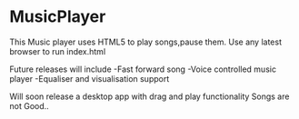 # MusicPlayer
This Music player uses HTML5 to play songs,pause them.
Use any latest browser to run index.html

Future releases will include
  -Fast forward song
  -Voice controlled music player
  -Equaliser and visualisation support
  
  Will soon release a desktop app with drag and play functionality
Songs are not Good..